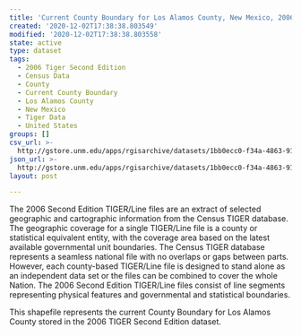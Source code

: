 ```yaml
---
title: 'Current County Boundary for Los Alamos County, New Mexico, 2006se TIGER'
created: '2020-12-02T17:38:38.803549'
modified: '2020-12-02T17:38:38.803558'
state: active
type: dataset
tags:
  - 2006 Tiger Second Edition
  - Census Data
  - County
  - Current County Boundary
  - Los Alamos County
  - New Mexico
  - Tiger Data
  - United States
groups: []
csv_url: >-
  http://gstore.unm.edu/apps/rgisarchive/datasets/1bb0ecc0-f34a-4863-9171-952f2ef80787/tgr2006se_losa_ctycu.derived.csv
json_url: >-
  http://gstore.unm.edu/apps/rgisarchive/datasets/1bb0ecc0-f34a-4863-9171-952f2ef80787/tgr2006se_losa_ctycu.derived.json
layout: post

---
```

The 2006 Second Edition TIGER/Line files are an extract of selected geographic and cartographic information from the Census TIGER database.  The geographic coverage for a single TIGER/Line file is a county or statistical equivalent entity, with the coverage area based on the latest available governmental unit boundaries. The Census TIGER database represents a seamless national file with no overlaps or gaps between parts.  However, each county-based TIGER/Line file is designed to stand alone as an independent data set or the files can be combined to cover the whole Nation.  The 2006 Second Edition  TIGER/Line files consist of line segments representing physical features and governmental and statistical boundaries.  

This shapefile represents the current County Boundary for Los Alamos County stored in the 2006 TIGER Second Edition dataset.
